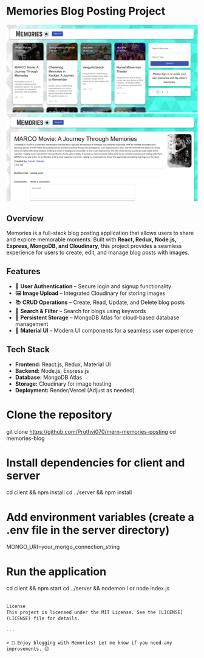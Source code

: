 # Memories Blog Posting Project
![Screenshot](preview1.png)
![Screenshot](preview2.png)

## Overview
Memories is a full-stack blog posting application that allows users to share and explore memorable moments. Built with **React, Redux, Node.js, Express, MongoDB, and Cloudinary**, this project provides a seamless experience for users to create, edit, and manage blog posts with images.

## Features
- 📝 **User Authentication** – Secure login and signup functionality
- 🖼 **Image Upload** – Integrated Cloudinary for storing images
- 📚 **CRUD Operations** – Create, Read, Update, and Delete blog posts
- 🔎 **Search & Filter** – Search for blogs using keywords
- 💾 **Persistent Storage** – MongoDB Atlas for cloud-based database management
- 🎨 **Material UI** – Modern UI components for a seamless user experience

## Tech Stack
- **Frontend:** React.js, Redux, Material UI
- **Backend:** Node.js, Express.js
- **Database:** MongoDB Atlas
- **Storage:** Cloudinary for image hosting
- **Deployment:** Render/Vercel (Adjust as needed)

# Clone the repository
git clone https://github.com/Pruthvi070/mern-memories-posting
cd memories-blog

# Install dependencies for client and server
cd client && npm install
cd ../server && npm install

# Add environment variables (create a .env file in the server directory)
MONGO_URI=your_mongo_connection_string


# Run the application
cd client && npm start
cd ../server && nodemon i or node index.js
```

License
This project is licensed under the MIT License. See the [LICENSE](LICENSE) file for details.

---

> 🚀 Enjoy blogging with Memories! Let me know if you need any improvements. 😊
